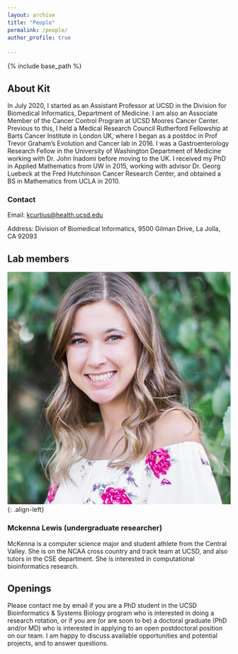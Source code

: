 ```yaml
---
layout: archive
title: "People"
permalink: /people/
author_profile: true

---
```


{% include base_path %}



<h2>About Kit</h2>

In July 2020, I started as an Assistant Professor at UCSD in the Division for Biomedical Informatics, Department of Medicine. I am also an Associate Member of the Cancer Control Program at UCSD Moores Cancer Center. Previous to this, I held a Medical Research Council Rutherford Fellowship at Barts Cancer Institute in London UK, where I began as a postdoc in Prof Trevor Graham’s Evolution and Cancer lab in 2016. I was a Gastroenterology Research Fellow in the University of Washington Department of Medicine working with Dr. John Inadomi before moving to the UK. I received my PhD in Applied Mathematics from UW in 2015, working with advisor Dr. Georg Luebeck at the Fred Hutchinson Cancer Research Center, and obtained a BS in Mathematics from UCLA in 2010. 

<h3>Contact</h3>

Email: kcurtius@health.ucsd.edu

Address: Division of Biomedical Informatics, 9500 Gilman Drive, La Jolla, CA 92093

<h2>Lab members</h2>

![mckenna](/images/MckennaLewis.png){: .align-left}
<h3>Mckenna Lewis (undergraduate researcher)</h3>
McKenna is a computer science major and student athlete from the Central Valley. She is on the NCAA cross country and track team at UCSD, and also tutors in the CSE department. She is interested in computational bioinformatics research.

<h2>Openings</h2>

 Please contact me by email if you are a PhD student in the UCSD Bioinformatics & Systems Biology program who is interested in doing a research rotation, or if you are (or are soon to be) a doctoral graduate (PhD and/or MD) who is interested in applying to an open postdoctoral position on our team. I am happy to discuss available opportunities and potential projects, and to answer questions. 



